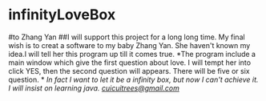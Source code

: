 # infinityLoveBox
#to Zhang Yan
##I will support this project for a long long time. My final wish is to creat a software to my baby Zhang Yan. She haven't known my idea.I will tell her this program up till it comes true.
*The program include a main window which give the first question about love. I will tempt her into click YES, then the second question will appears. There will be five or six question. *
*In fact I want to let it be a infinity box, but now I can't achieve it.*
*I will insist on learning java.*
*cuicuitrees@gmail.com*
